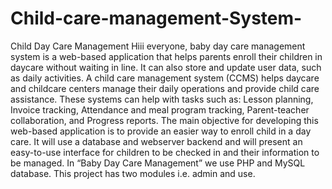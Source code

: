 # Child-care-management-System-
Child  Day Care Management
Hiii everyone, 
baby day care management system is a web-based application that helps 
parents enroll their children in daycare without waiting in line. It can also 
store and update user data, such as daily activities. A child care management 
system (CCMS) helps daycare and childcare centers manage their daily 
operations and provide child care assistance. These systems can help with 
tasks such as: Lesson planning, Invoice tracking, Attendance and meal 
program tracking, Parent-teacher collaboration, and Progress reports. 
The main objective for developing this web-based application is to provide an 
easier way to enroll child in a day care. It will use a database and webserver 
backend and will present an easy-to-use interface for children to be checked 
in and their information to be managed. In “Baby Day Care Management” we 
use PHP and MySQL database. This project has two modules i.e. admin and 
use.
